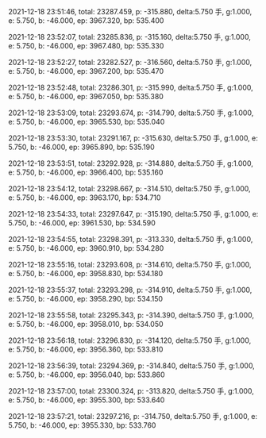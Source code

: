 2021-12-18 23:51:46, total: 23287.459, p: -315.880, delta:5.750 手, g:1.000, e: 5.750, b: -46.000, ep: 3967.320, bp: 535.400

2021-12-18 23:52:07, total: 23285.836, p: -315.160, delta:5.750 手, g:1.000, e: 5.750, b: -46.000, ep: 3967.480, bp: 535.330

2021-12-18 23:52:27, total: 23282.527, p: -316.560, delta:5.750 手, g:1.000, e: 5.750, b: -46.000, ep: 3967.200, bp: 535.470

2021-12-18 23:52:48, total: 23286.301, p: -315.990, delta:5.750 手, g:1.000, e: 5.750, b: -46.000, ep: 3967.050, bp: 535.380

2021-12-18 23:53:09, total: 23293.674, p: -314.790, delta:5.750 手, g:1.000, e: 5.750, b: -46.000, ep: 3965.530, bp: 535.040

2021-12-18 23:53:30, total: 23291.167, p: -315.630, delta:5.750 手, g:1.000, e: 5.750, b: -46.000, ep: 3965.890, bp: 535.190

2021-12-18 23:53:51, total: 23292.928, p: -314.880, delta:5.750 手, g:1.000, e: 5.750, b: -46.000, ep: 3966.400, bp: 535.160

2021-12-18 23:54:12, total: 23298.667, p: -314.510, delta:5.750 手, g:1.000, e: 5.750, b: -46.000, ep: 3963.170, bp: 534.710

2021-12-18 23:54:33, total: 23297.647, p: -315.190, delta:5.750 手, g:1.000, e: 5.750, b: -46.000, ep: 3961.530, bp: 534.590

2021-12-18 23:54:55, total: 23298.391, p: -313.330, delta:5.750 手, g:1.000, e: 5.750, b: -46.000, ep: 3960.910, bp: 534.280

2021-12-18 23:55:16, total: 23293.608, p: -314.610, delta:5.750 手, g:1.000, e: 5.750, b: -46.000, ep: 3958.830, bp: 534.180

2021-12-18 23:55:37, total: 23293.298, p: -314.910, delta:5.750 手, g:1.000, e: 5.750, b: -46.000, ep: 3958.290, bp: 534.150

2021-12-18 23:55:58, total: 23295.343, p: -314.390, delta:5.750 手, g:1.000, e: 5.750, b: -46.000, ep: 3958.010, bp: 534.050

2021-12-18 23:56:18, total: 23296.830, p: -314.120, delta:5.750 手, g:1.000, e: 5.750, b: -46.000, ep: 3956.360, bp: 533.810

2021-12-18 23:56:39, total: 23294.369, p: -314.840, delta:5.750 手, g:1.000, e: 5.750, b: -46.000, ep: 3956.040, bp: 533.860

2021-12-18 23:57:00, total: 23300.324, p: -313.820, delta:5.750 手, g:1.000, e: 5.750, b: -46.000, ep: 3955.300, bp: 533.640

2021-12-18 23:57:21, total: 23297.216, p: -314.750, delta:5.750 手, g:1.000, e: 5.750, b: -46.000, ep: 3955.330, bp: 533.760